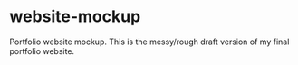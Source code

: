 website-mockup
==============

Portfolio website mockup. This is the messy/rough draft version of my final portfolio website.
